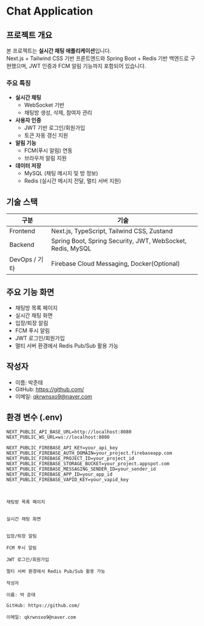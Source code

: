 # Chat Application

## 프로젝트 개요
본 프로젝트는 **실시간 채팅 애플리케이션**입니다.  
Next.js + Tailwind CSS 기반 프론트엔드와 Spring Boot + Redis 기반 백엔드로 구현했으며, JWT 인증과 FCM 알림 기능까지 포함되어 있습니다.

### 주요 특징
- **실시간 채팅**
  - WebSocket 기반
  - 채팅방 생성, 삭제, 참여자 관리
- **사용자 인증**
  - JWT 기반 로그인/회원가입
  - 토큰 자동 갱신 지원
- **알림 기능**
  - FCM(푸시 알림) 연동
  - 브라우저 알림 지원
- **데이터 저장**
  - MySQL (채팅 메시지 및 방 정보)
  - Redis (실시간 메시지 전달, 멀티 서버 지원)

## 기술 스택
| 구분 | 기술 |
|------|------|
| Frontend | Next.js, TypeScript, Tailwind CSS, Zustand |
| Backend | Spring Boot, Spring Security, JWT, WebSocket, Redis, MySQL |
| DevOps / 기타 | Firebase Cloud Messaging, Docker(Optional) |

## 주요 기능 화면

- 채팅방 목록 페이지
- 실시간 채팅 화면
- 입장/퇴장 알림
- FCM 푸시 알림
- JWT 로그인/회원가입
- 멀티 서버 환경에서 Redis Pub/Sub 활용 가능

## 작성자
- 이름: 박준태
- GitHub: https://github.com/
- 이메일: qkrwnsxo9@naver.com

## 환경 변수 (.env)
```env
NEXT_PUBLIC_API_BASE_URL=http://localhost:8080
NEXT_PUBLIC_WS_URL=ws://localhost:8080

NEXT_PUBLIC_FIREBASE_API_KEY=your_api_key
NEXT_PUBLIC_FIREBASE_AUTH_DOMAIN=your_project.firebaseapp.com
NEXT_PUBLIC_FIREBASE_PROJECT_ID=your_project_id
NEXT_PUBLIC_FIREBASE_STORAGE_BUCKET=your_project.appspot.com
NEXT_PUBLIC_FIREBASE_MESSAGING_SENDER_ID=your_sender_id
NEXT_PUBLIC_FIREBASE_APP_ID=your_app_id
NEXT_PUBLIC_FIREBASE_VAPID_KEY=your_vapid_key



채팅방 목록 페이지


실시간 채팅 화면


입장/퇴장 알림

FCM 푸시 알림

JWT 로그인/회원가입

멀티 서버 환경에서 Redis Pub/Sub 활용 가능

작성자

이름: 박 준태

GitHub: https://github.com/

이메일: qkrwnsxo9@naver.com